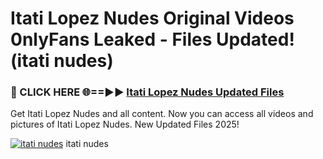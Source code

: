 # Itati Lopez Nudes Original Videos 0nlyFans Leaked - Files Updated! (itati nudes)

<h3>🔴 CLICK HERE 🌐==►► <a href="https://tinyurl.com/2p9ay9w9" rel="nofollow">Itati Lopez Nudes Updated Files</a></h3>

Get Itati Lopez Nudes and all content. Now you can access all videos and pictures of Itati Lopez Nudes. New Updated Files 2025!

[![itati nudes](https://i.imgur.com/KQgVmj3.gif)](https://tinyurl.com/2p9ay9w9)
itati nudes